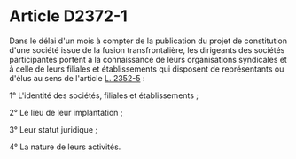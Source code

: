 # Article D2372-1

Dans le délai d'un mois à compter de la publication du projet de constitution d'une société issue de la fusion transfrontalière, les dirigeants des sociétés participantes portent à la connaissance de leurs organisations syndicales et à celle de leurs filiales et établissements qui disposent de représentants ou d'élus au sens de l'article [L. 2352-5][1] : 
  
  
1° L'identité des sociétés, filiales et établissements ; 
  
  
2° Le lieu de leur implantation ; 
  
  
3° Leur statut juridique ; 
  
  
4° La nature de leurs activités.

 [1]: /affichCodeArticle.do?cidTexte=LEGITEXT000006072050&idArticle=LEGIARTI000006902216&dateTexte=&categorieLien=cid